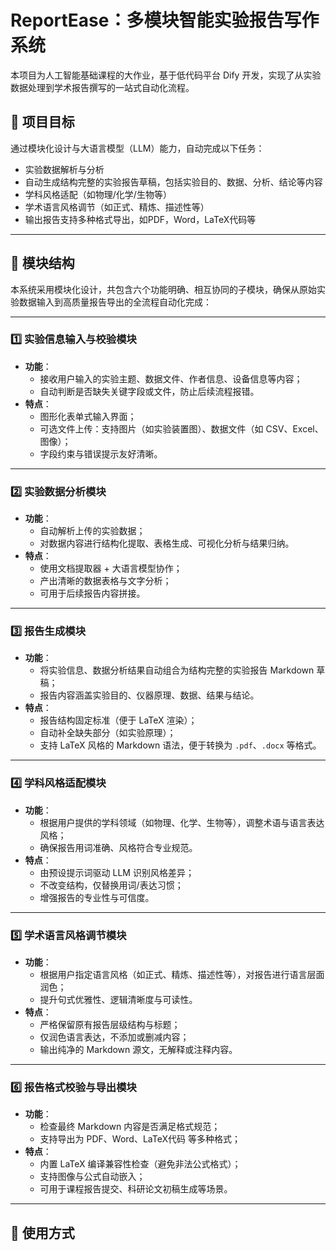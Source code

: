 # ReportEase：多模块智能实验报告写作系统

本项目为人工智能基础课程的大作业，基于低代码平台 Dify 开发，实现了从实验数据处理到学术报告撰写的一站式自动化流程。

## 🎯 项目目标

通过模块化设计与大语言模型（LLM）能力，自动完成以下任务：

- 实验数据解析与分析
- 自动生成结构完整的实验报告草稿，包括实验目的、数据、分析、结论等内容
- 学科风格适配（如物理/化学/生物等）
- 学术语言风格调节（如正式、精炼、描述性等）
- 输出报告支持多种格式导出，如PDF，Word，LaTeX代码等

---

## 🧩 模块结构

本系统采用模块化设计，共包含六个功能明确、相互协同的子模块，确保从原始实验数据输入到高质量报告导出的全流程自动化完成：

---

### 1️⃣ 实验信息输入与校验模块

- **功能**：
  - 接收用户输入的实验主题、数据文件、作者信息、设备信息等内容；
  - 自动判断是否缺失关键字段或文件，防止后续流程报错。
- **特点**：
  - 图形化表单式输入界面；
  - 可选文件上传：支持图片（如实验装置图）、数据文件（如 CSV、Excel、图像）；
  - 字段约束与错误提示友好清晰。

---

### 2️⃣ 实验数据分析模块

- **功能**：
  - 自动解析上传的实验数据；
  - 对数据内容进行结构化提取、表格生成、可视化分析与结果归纳。
- **特点**：
  - 使用文档提取器 + 大语言模型协作；
  - 产出清晰的数据表格与文字分析；
  - 可用于后续报告内容拼接。

---

### 3️⃣ 报告生成模块

- **功能**：
  - 将实验信息、数据分析结果自动组合为结构完整的实验报告 Markdown 草稿；
  - 报告内容涵盖实验目的、仪器原理、数据、结果与结论。
- **特点**：
  - 报告结构固定标准（便于 LaTeX 渲染）；
  - 自动补全缺失部分（如实验原理）；
  - 支持 LaTeX 风格的 Markdown 语法，便于转换为 `.pdf`、`.docx` 等格式。

---

### 4️⃣ 学科风格适配模块

- **功能**：
  - 根据用户提供的学科领域（如物理、化学、生物等），调整术语与语言表达风格；
  - 确保报告用词准确、风格符合专业规范。
- **特点**：
  - 由预设提示词驱动 LLM 识别风格差异；
  - 不改变结构，仅替换用词/表达习惯；
  - 增强报告的专业性与可信度。

---

### 5️⃣ 学术语言风格调节模块

- **功能**：
  - 根据用户指定语言风格（如正式、精炼、描述性等），对报告进行语言层面润色；
  - 提升句式优雅性、逻辑清晰度与可读性。
- **特点**：
  - 严格保留原有报告层级结构与标题；
  - 仅润色语言表达，不添加或删减内容；
  - 输出纯净的 Markdown 源文，无解释或注释内容。

---

### 6️⃣ 报告格式校验与导出模块

- **功能**：
  - 检查最终 Markdown 内容是否满足格式规范；
  - 支持导出为 PDF、Word、LaTeX代码 等多种格式；
- **特点**：
  - 内置 LaTeX 编译兼容性检查（避免非法公式格式）；
  - 支持图像与公式自动嵌入；
  - 可用于课程报告提交、科研论文初稿生成等场景。


---

## 🚀 使用方式

